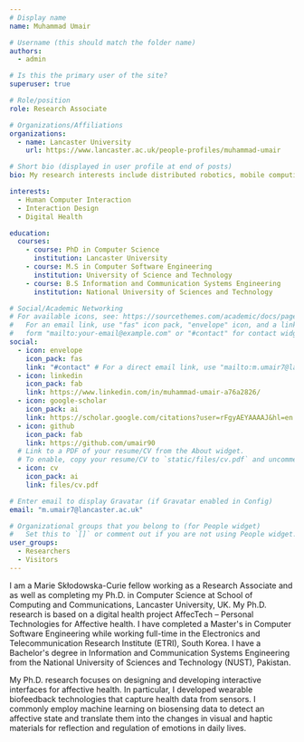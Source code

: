 ```yaml
---
# Display name
name: Muhammad Umair

# Username (this should match the folder name)
authors:
  - admin

# Is this the primary user of the site?
superuser: true

# Role/position
role: Research Associate

# Organizations/Affiliations
organizations:
  - name: Lancaster University
    url: https://www.lancaster.ac.uk/people-profiles/muhammad-umair

# Short bio (displayed in user profile at end of posts)
bio: My research interests include distributed robotics, mobile computing and programmable matter.

interests:
  - Human Computer Interaction
  - Interaction Design
  - Digital Health

education:
  courses:
    - course: PhD in Computer Science
      institution: Lancaster University
    - course: M.S in Computer Software Engineering
      institution: University of Science and Technology
    - course: B.S Information and Communication Systems Engineering
      institution: National University of Sciences and Technology

# Social/Academic Networking
# For available icons, see: https://sourcethemes.com/academic/docs/page-builder/#icons
#   For an email link, use "fas" icon pack, "envelope" icon, and a link in the
#   form "mailto:your-email@example.com" or "#contact" for contact widget.
social:
  - icon: envelope
    icon_pack: fas
    link: "#contact" # For a direct email link, use "mailto:m.umair7@lancaster.ac.uk".
  - icon: linkedin
    icon_pack: fab
    link: https://www.linkedin.com/in/muhammad-umair-a76a2826/
  - icon: google-scholar
    icon_pack: ai
    link: https://scholar.google.com/citations?user=rFgyAEYAAAAJ&hl=en
  - icon: github
    icon_pack: fab
    link: https://github.com/umair90
  # Link to a PDF of your resume/CV from the About widget.
  # To enable, copy your resume/CV to `static/files/cv.pdf` and uncomment the lines below.
  - icon: cv
    icon_pack: ai
    link: files/cv.pdf

# Enter email to display Gravatar (if Gravatar enabled in Config)
email: "m.umair7@lancaster.ac.uk"

# Organizational groups that you belong to (for People widget)
#   Set this to `[]` or comment out if you are not using People widget.
user_groups:
  - Researchers
  - Visitors
---
```


I am a Marie Skłodowska-Curie fellow working as a Research Associate and as well as completing my Ph.D. in Computer Science at School of Computing and Communications, Lancaster University, UK. My Ph.D. research is based on a digital health project AffecTech – Personal Technologies for Affective health. I have completed a Master's in Computer Software Engineering while working full-time in the Electronics and Telecommunication Research Institute (ETRI), South Korea. I have a Bachelor's degree in Information and Communication Systems Engineering from the National University of Sciences and Technology (NUST), Pakistan.

My Ph.D. research focuses on designing and developing interactive interfaces for affective health. In particular, I developed wearable biofeedback technologies that capture health data from sensors. I commonly employ machine learning on biosensing data to detect an affective state and translate them into the changes in visual and haptic materials for reflection and regulation of emotions in daily lives.
